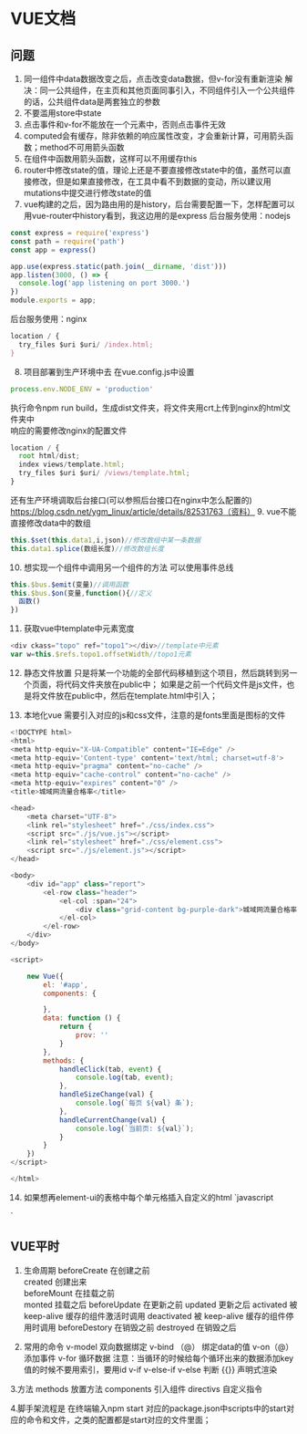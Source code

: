 # VUE文档

## 问题
1. 同一组件中data数据改变之后，点击改变data数据，但v-for没有重新渲染
解决：同一公共组件，在主页和其他页面同事引入，不同组件引入一个公共组件的话，公共组件data是两套独立的参数
2. 不要滥用store中state
3. 点击事件和v-for不能放在一个元素中，否则点击事件无效
4. computed会有缓存，除非依赖的响应属性改变，才会重新计算，可用箭头函数；method不可用箭头函数
5. 在组件中函数用箭头函数，这样可以不用缓存this
6. router中修改state的值，理论上还是不要直接修改state中的值，虽然可以直接修改，但是如果直接修改，在工具中看不到数据的变动，所以建议用mutations中提交进行修改state的值
7. vue构建的之后，因为路由用的是history，后台需要配置一下，怎样配置可以用vue-router中history看到，我这边用的是express
后台服务使用：nodejs
```javascript
const express = require('express')
const path = require('path')
const app = express()

app.use(express.static(path.join(__dirname, 'dist')))
app.listen(3000, () => {
  console.log('app listening on port 3000.')
})
module.exports = app;

```
后台服务使用：nginx
```javascript
location / {
  try_files $uri $uri/ /index.html;
}
```
8. 项目部署到生产环境中去
在vue.config.js中设置
```javascript
process.env.NODE_ENV = 'production'
```
执行命令npm run build，生成dist文件夹，将文件夹用crt上传到nginx的html文件夹中</br>
响应的需要修改nginx的配置文件</br>
```javascript
location / {
  root html/dist;
  index views/template.html;
  try_files $uri $uri/ /views/template.html;
}
```
还有生产环境调取后台接口(可以参照后台接口在nginx中怎么配置的)</br>
https://blog.csdn.net/ygm_linux/article/details/82531763（资料）
9. vue不能直接修改data中的数组
```javascript
this.$set(this.data1,i,json)//修改数组中某一条数据
this.data1.splice(数组长度)//修改数组长度
```
10. 想实现一个组件中调用另一个组件的方法
可以使用事件总线</br>
```javascript
this.$bus.$emit(变量)//调用函数
this.$bus.$on(变量,function(){//定义
  函数()
})
```
11. 获取vue中template中元素宽度
```javascript
<div ckass="topo" ref="topo1"></div>//template中元素
var w=this.$refs.topo1.offsetWidth//topo1元素
```
12. 静态文件放置
只是将某一个功能的全部代码移植到这个项目，然后跳转到另一个页面，将代码文件夹放在public中；
如果是之前一个代码文件是js文件，也是将文件放在public中，然后在template.html中引入；

13. 本地化vue
需要引入对应的js和css文件，注意的是fonts里面是图标的文件
```javascript
<!DOCTYPE html>
<html>
<meta http-equiv="X-UA-Compatible" content="IE=Edge" />
<meta http-equiv='Content-type' content='text/html; charset=utf-8'>
<meta http-equiv="pragma" content="no-cache" />
<meta http-equiv="cache-control" content="no-cache" />
<meta http-equiv="expires" content="0" />
<title>城域网流量合格率</title>

<head>
    <meta charset="UTF-8">
    <link rel="stylesheet" href="./css/index.css">
    <script src="./js/vue.js"></script>
    <link rel="stylesheet" href="./css/element.css">
    <script src="./js/element.js"></script>
</head>

<body>
    <div id="app" class="report">
        <el-row class="header">
            <el-col :span="24">
                <div class="grid-content bg-purple-dark">城域网流量合格率</div>
            </el-col>
        </el-row>
    </div>
</body>

<script>

    new Vue({
        el: '#app',
        components: {

        },
        data: function () {
            return {
                prov: ''
            }
        },
        methods: {
            handleClick(tab, event) {
                console.log(tab, event);
            },
            handleSizeChange(val) {
                console.log(`每页 ${val} 条`);
            },
            handleCurrentChange(val) {
                console.log(`当前页: ${val}`);
            }
        }
    })
</script>

</html>

```

14. 如果想再element-ui的表格中每个单元格插入自定义的html
`javascript
<el-table-column prop="circuitname" label="电路名称">
    <template slot-scope="scope">
        <span :title="scope.row.circuitname"
            v-html="scope.row.circuitname.substring(0,30)"></span>
    </template>
</el-table-column>
`

## VUE平时
1. 生命周期
beforeCreate 在创建之前  
created	创建出来  
beforeMount	在挂载之前  
monted	挂载之后
beforeUpdate	在更新之前
updated	更新之后
activated	被 keep-alive 缓存的组件激活时调用
deactivated	被 keep-alive 缓存的组件停用时调用
beforeDestory	在销毁之前
destroyed	在销毁之后

2. 常用的命令
v-model 双向数据绑定
v-bind （@） 绑定data的值
v-on（@）添加事件
v-for  循环数据 注意：当循环的时候给每个循环出来的数据添加key值的时候不要用索引，要用id
v-if v-else-if  v-else   判断
{{}}	声明式渲染

3.方法
methods	放置方法
components	引入组件
directivs	自定义指令

4.脚手架流程是
在终端输入npm start 对应的package.json中scripts中的start对应的命令和文件，之类的配置都是start对应的文件里面；

